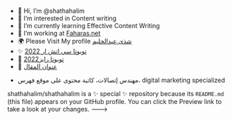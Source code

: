 - 👋 Hi, I’m @shathahalim
- 👀 I’m interested in Content writing
- 🌱 I’m currently learning Effective Content Writing
- 💞️ I’m working at <a href="https://faharas.net/" title="موقع فهرس">Faharas.net</a>
- 🌍 Please Visit My profile <a href="https://https://https://motor.faharas.net/wp-admin/edit.php?post_type=post&author=11/" title="Shatha Abdelhalim">شذى عبدالحليم</a>
- ✨ <a href="https://motor.faharas.net/toyota-c-hr/" title="Toyota CHR 2022">تويوتا سي اتش ار 2022</a>
- 🚀 <a href="https://motor.faharas.net/toyota-raize/" title="Toyota Raize2022">2022تويوتا رايز</a>
- 🙌 <a href="post url" title="post title">عنوان المقال</a>
- <p> مهندس إتصالات، كاتبة محتوى على موقع فهرس، digital marketing specialized </p>
shathahalim/shathahalim is a ✨ special ✨ repository because its `README.md` (this file) appears on your GitHub profile.
You can click the Preview link to take a look at your changes.
--->
